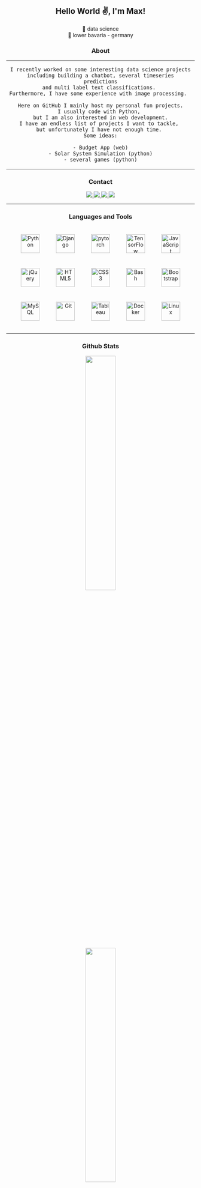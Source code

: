 <div align="center">

## Hello World ✌️, I'm Max!

💼 data science
<br>
📍 lower bavaria - germany

### About

<table><tr><td valign="top" width="30%" align="center">

```
I recently worked on some interesting data science projects
including building a chatbot, several timeseries predictions
and multi label text classifications. 
Furthermore, I have some experience with image processing.  

Here on GitHub I mainly host my personal fun projects.
I usually code with Python, 
but I am also interested in web development.
I have an endless list of projects I want to tackle, 
but unfortunately I have not enough time. 
Some ideas:

- Budget App (web)
- Solar System Simulation (python)
- several games (python)
```

</td></tr></table>  

### Contact
<a>
<a href="mailto:maximilian.finsterwald@googlemail.com" target="_blank">
<img src="https://img.shields.io/badge/Gmail-D14836?style=for-the-badge&logo=gmail&logoColor=white"/>
</a>
<a>
<a href="https://www.linkedin.com/in/maximilian-finsterwald/" target="_blank">
<img src="https://img.shields.io/badge/linkedin-%230077B5.svg?style=for-the-badge&logo=linkedin&logoColor=white"/>
</a>
<a>
<a href="https://www.instagram.com/__mexwell/" target="_blank">
<img src="https://img.shields.io/badge/xing-%23006567.svg?style=for-the-badge&logo=xing&logoColor=white"/>
</a>
<a>
<a href="https://www.xing.com/profile/Maximilian_Finsterwald/cv" target="_blank">
<img src="https://img.shields.io/badge/Instagram-%23E4405F.svg?style=for-the-badge&logo=Instagram&logoColor=white"/>
</a>

---

### Languages and Tools

<img style="margin: 20px" src="https://profilinator.rishav.dev/skills-assets/python-original.svg" alt="Python" height="50" />  
<img style="margin: 20px" src="https://profilinator.rishav.dev/skills-assets/django-original.svg" alt="Django" height="50" />
<img style="margin: 20px" src="https://profilinator.rishav.dev/skills-assets/pytorch-icon.svg" alt="pytorch" height="50" />
<img style="margin: 20px" src="https://profilinator.rishav.dev/skills-assets/tensorflow-icon.svg" alt="TensorFlow" height="50" />  
<img style="margin: 20px" src="https://profilinator.rishav.dev/skills-assets/javascript-original.svg" alt="JavaScript" height="50" />
<br>
<img style="margin: 20px" src="https://profilinator.rishav.dev/skills-assets/jquery.png" alt="jQuery" height="50" />  
<img style="margin: 20px" src="https://profilinator.rishav.dev/skills-assets/html5-original-wordmark.svg" alt="HTML5" height="50" />  
<img style="margin: 20px" src="https://profilinator.rishav.dev/skills-assets/css3-original-wordmark.svg" alt="CSS3" height="50" />  
<img style="margin: 20px" src="https://profilinator.rishav.dev/skills-assets/gnu_bash-icon.svg" alt="Bash" height="50" />
<img style="margin: 20px" src="https://profilinator.rishav.dev/skills-assets/bootstrap-plain.svg" alt="Bootstrap" height="50" /> 
<br>
<img style="margin: 20px" src="https://profilinator.rishav.dev/skills-assets/mysql-original-wordmark.svg" alt="MySQL" height="50" />  
<img style="margin: 20px" src="https://profilinator.rishav.dev/skills-assets/git-scm-icon.svg" alt="Git" height="50" />  
<img style="margin: 20px" src="https://profilinator.rishav.dev/skills-assets/tableau.svg" alt="Tableau" height="50" /> 
<img style="margin: 20px" src="https://profilinator.rishav.dev/skills-assets/docker-original-wordmark.svg" alt="Docker" height="50" />  
<img style="margin: 20px" src="https://profilinator.rishav.dev/skills-assets/linux-original.svg" alt="Linux" height="50" />  

---

### Github Stats

<img src="https://github-readme-stats.vercel.app/api?username=m3xw3ll&show_icons=true&count_private=true&hide_border=true" align="center" style="width: 40%" />
<br>
<br>
<img src="https://github-readme-stats.vercel.app/api/top-langs/?username=m3xw3ll&hide_border=true&layout=compact" align="center" style="width: 40%" />

---

![Profile views counter](https://komarev.com/ghpvc/?username=m3xw3ll&&style=flat-square)  

<center>




